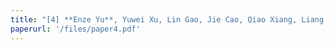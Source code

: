 ```yaml
---
title: "[4] **Enze Yu**, Yuwei Xu, Lin Gao, Jie Cao, Qiao Xiang, Liang He，R-manager: Consortium Blockchain-based Vehicle Reputation Management for High-quality Reports in Traffic-oriented Crowdsourcing, IEEE Transactions on Vehicular Technology (TVT), 2024. *(SCI-2)*"
paperurl: '/files/paper4.pdf'
---
```


